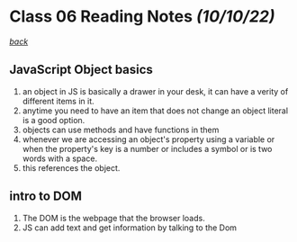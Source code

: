 # Class 06 Reading Notes *(10/10/22)*

[*back*](../README.md)

## JavaScript Object basics

1. an object in JS is basically a drawer in your desk, it can have a verity of different items in it.
2. anytime you need to have an item that does not change an object literal is a good option.
3. objects can use methods and have functions in them
4. whenever we are accessing an object's property using a variable or when the property's key is a number or includes a symbol or is two words with a space.
5. this references the object.

## intro to DOM

1. The DOM is the webpage that the browser loads.
2. JS can add text and get information by talking to the Dom
